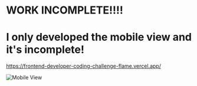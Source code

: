 # WORK INCOMPLETE!!!!
# I only developed the mobile view and it's incomplete!

https://frontend-developer-coding-challenge-flame.vercel.app/

![Mobile View](https://github.com/speedbuild98/frontend-developer-coding-challenge/blob/main/mobile.gif?raw=true)
